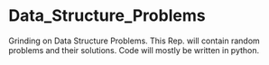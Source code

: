 # Data_Structure_Problems
Grinding on Data Structure Problems. This Rep. will contain random problems and their solutions. Code will mostly be written in python.
